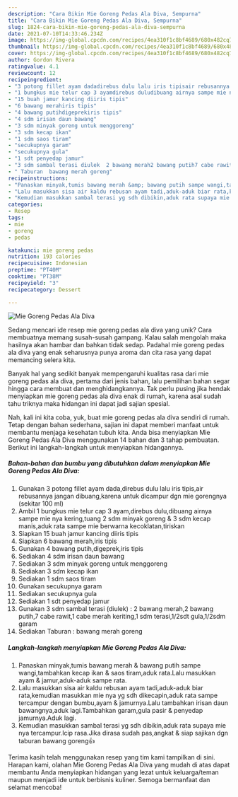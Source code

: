 ```yaml
---
description: "Cara Bikin Mie Goreng Pedas Ala Diva, Sempurna"
title: "Cara Bikin Mie Goreng Pedas Ala Diva, Sempurna"
slug: 1824-cara-bikin-mie-goreng-pedas-ala-diva-sempurna
date: 2021-07-10T14:33:46.234Z
image: https://img-global.cpcdn.com/recipes/4ea310f1c8bf4689/680x482cq70/mie-goreng-pedas-ala-diva-foto-resep-utama.jpg
thumbnail: https://img-global.cpcdn.com/recipes/4ea310f1c8bf4689/680x482cq70/mie-goreng-pedas-ala-diva-foto-resep-utama.jpg
cover: https://img-global.cpcdn.com/recipes/4ea310f1c8bf4689/680x482cq70/mie-goreng-pedas-ala-diva-foto-resep-utama.jpg
author: Gordon Rivera
ratingvalue: 4.1
reviewcount: 12
recipeingredient:
- "3 potong fillet ayam dadadirebus dulu lalu iris tipisair rebusannya jangan dibuangkarena untuk dicampur dgn mie gorengnya sekitar 100 ml"
- "1 bungkus mie telur cap 3 ayamdirebus duludibuang airnya sampe mie nya keringtuang 2 sdm minyak goreng  3 sdm kecap manisaduk rata sampe mie berwarna kecoklatantiriskan"
- "15 buah jamur kancing diiris tipis"
- "6 bawang merahiris tipis"
- "4 bawang putihdigeprekiris tipis"
- "4 sdm irisan daun bawang"
- "3 sdm minyak goreng untuk menggoreng"
- "3 sdm kecap ikan"
- "1 sdm saos tiram"
- "secukupnya garam"
- "secukupnya gula"
- "1 sdt penyedap jamur"
- "3 sdm sambal terasi diulek  2 bawang merah2 bawang putih7 cabe rawit1 cabe merah keriting1 sdm terasi12sdt gula12sdm garam"
- " Taburan  bawang merah goreng"
recipeinstructions:
- "Panaskan minyak,tumis bawang merah &amp; bawang putih sampe wangi,tambahkan kecap ikan &amp; saos tiram,aduk rata.Lalu masukkan ayam &amp; jamur,aduk-aduk sampe rata."
- "Lalu masukkan sisa air kaldu rebusan ayam tadi,aduk-aduk biar rata,kemudian masukkan mie nya yg sdh dikecapin,aduk rata sampe tercampur dengan bumbu,ayam &amp; jamurnya.Lalu tambahkan irisan daun bawangnya,aduk lagi.Tambahkan garam,gula pasir &amp; penyedap jamurnya.Aduk lagi."
- "Kemudian masukkan sambal terasi yg sdh dibikin,aduk rata supaya mie nya tercampur.Icip rasa.Jika dirasa sudah pas,angkat &amp; siap sajikan dgn taburan bawang goreng👍"
categories:
- Resep
tags:
- mie
- goreng
- pedas

katakunci: mie goreng pedas 
nutrition: 193 calories
recipecuisine: Indonesian
preptime: "PT40M"
cooktime: "PT38M"
recipeyield: "3"
recipecategory: Dessert

---
```



![Mie Goreng Pedas Ala Diva](https://img-global.cpcdn.com/recipes/4ea310f1c8bf4689/680x482cq70/mie-goreng-pedas-ala-diva-foto-resep-utama.jpg)

Sedang mencari ide resep mie goreng pedas ala diva yang unik? Cara membuatnya memang susah-susah gampang. Kalau salah mengolah maka hasilnya akan hambar dan bahkan tidak sedap. Padahal mie goreng pedas ala diva yang enak seharusnya punya aroma dan cita rasa yang dapat memancing selera kita.



Banyak hal yang sedikit banyak mempengaruhi kualitas rasa dari mie goreng pedas ala diva, pertama dari jenis bahan, lalu pemilihan bahan segar hingga cara membuat dan menghidangkannya. Tak perlu pusing jika hendak menyiapkan mie goreng pedas ala diva enak di rumah, karena asal sudah tahu triknya maka hidangan ini dapat jadi sajian spesial.


Nah, kali ini kita coba, yuk, buat mie goreng pedas ala diva sendiri di rumah. Tetap dengan bahan sederhana, sajian ini dapat memberi manfaat untuk membantu menjaga kesehatan tubuh kita. Anda bisa menyiapkan Mie Goreng Pedas Ala Diva menggunakan 14 bahan dan 3 tahap pembuatan. Berikut ini langkah-langkah untuk menyiapkan hidangannya.

<!--inarticleads1-->

##### Bahan-bahan dan bumbu yang dibutuhkan dalam menyiapkan Mie Goreng Pedas Ala Diva:

1. Gunakan 3 potong fillet ayam dada,direbus dulu lalu iris tipis,air rebusannya jangan dibuang,karena untuk dicampur dgn mie gorengnya (sekitar 100 ml)
1. Ambil 1 bungkus mie telur cap 3 ayam,direbus dulu,dibuang airnya sampe mie nya kering,tuang 2 sdm minyak goreng &amp; 3 sdm kecap manis,aduk rata sampe mie berwarna kecoklatan,tiriskan
1. Siapkan 15 buah jamur kancing diiris tipis
1. Siapkan 6 bawang merah,iris tipis
1. Gunakan 4 bawang putih,digeprek,iris tipis
1. Sediakan 4 sdm irisan daun bawang
1. Sediakan 3 sdm minyak goreng untuk menggoreng
1. Sediakan 3 sdm kecap ikan
1. Sediakan 1 sdm saos tiram
1. Gunakan secukupnya garam
1. Sediakan secukupnya gula
1. Sediakan 1 sdt penyedap jamur
1. Gunakan 3 sdm sambal terasi (diulek) : 2 bawang merah,2 bawang putih,7 cabe rawit,1 cabe merah keriting,1 sdm terasi,1/2sdt gula,1/2sdm garam
1. Sediakan  Taburan : bawang merah goreng




<!--inarticleads2-->

##### Langkah-langkah menyiapkan Mie Goreng Pedas Ala Diva:

1. Panaskan minyak,tumis bawang merah &amp; bawang putih sampe wangi,tambahkan kecap ikan &amp; saos tiram,aduk rata.Lalu masukkan ayam &amp; jamur,aduk-aduk sampe rata.
1. Lalu masukkan sisa air kaldu rebusan ayam tadi,aduk-aduk biar rata,kemudian masukkan mie nya yg sdh dikecapin,aduk rata sampe tercampur dengan bumbu,ayam &amp; jamurnya.Lalu tambahkan irisan daun bawangnya,aduk lagi.Tambahkan garam,gula pasir &amp; penyedap jamurnya.Aduk lagi.
1. Kemudian masukkan sambal terasi yg sdh dibikin,aduk rata supaya mie nya tercampur.Icip rasa.Jika dirasa sudah pas,angkat &amp; siap sajikan dgn taburan bawang goreng👍




Terima kasih telah menggunakan resep yang tim kami tampilkan di sini. Harapan kami, olahan Mie Goreng Pedas Ala Diva yang mudah di atas dapat membantu Anda menyiapkan hidangan yang lezat untuk keluarga/teman maupun menjadi ide untuk berbisnis kuliner. Semoga bermanfaat dan selamat mencoba!
